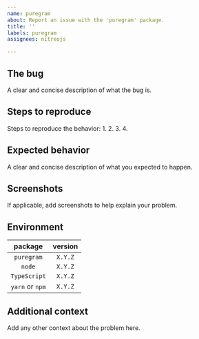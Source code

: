 ```yaml
---
name: puregram
about: Report an issue with the 'puregram' package.
title: ''
labels: puregram
assignees: nitreojs

---
```


## The bug
A clear and concise description of what the bug is.

## Steps to reproduce
Steps to reproduce the behavior:
1.
2.
3.
4.

## Expected behavior
A clear and concise description of what you expected to happen.

## Screenshots
If applicable, add screenshots to help explain your problem.

## Environment
| package         | version |
| :-----------:   | :-----: |
| `puregram`      | `X.Y.Z` |
| `node`          | `X.Y.Z` |
| `TypeScript`    | `X.Y.Z` |
| `yarn` or `npm` | `X.Y.Z` |

## Additional context
Add any other context about the problem here.
